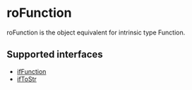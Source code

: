 roFunction
==========

roFunction is the object equivalent for intrinsic type Function.

Supported interfaces
--------------------

*   [ifFunction](/docs/references/brightscript/interfaces/iffunction.md "ifFunction")
*   [ifToStr](/docs/references/brightscript/interfaces/iftostr.md "ifToStr")